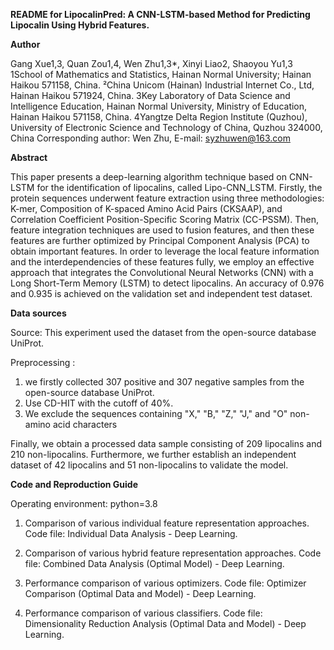 **README for LipocalinPred: A CNN-LSTM-based Method for Predicting Lipocalin Using Hybrid Features.**


**Author**

Gang Xue1,3, Quan Zou1,4, Wen Zhu1,3*, Xinyi Liao2, Shaoyou Yu1,3
1School of Mathematics and Statistics, Hainan Normal University; Hainan Haikou 571158, China.
²China Unicom (Hainan) Industrial Internet Co., Ltd, Hainan Haikou 571924, China.
3Key Laboratory of Data Science and Intelligence Education, Hainan Normal University, Ministry of Education, Hainan Haikou 571158, China.
4Yangtze Delta Region Institute (Quzhou), University of Electronic Science and Technology of China, Quzhou 324000, China
Corresponding author: Wen Zhu, E-mail: syzhuwen@163.com


**Abstract**

This paper presents a deep-learning algorithm technique based on CNN-LSTM for the identification of lipocalins, called Lipo-CNN_LSTM. Firstly, the protein sequences underwent feature extraction using three methodologies: K-mer, Composition of K-spaced Amino Acid Pairs (CKSAAP), and Correlation Coefficient Position-Specific Scoring Matrix (CC-PSSM). Then, feature integration techniques are used to fusion features, and then these features are further optimized by Principal Component Analysis (PCA) to obtain important features. In order to leverage the local feature information and the interdependencies of these features fully, we employ an effective approach that integrates the Convolutional Neural Networks (CNN) with a Long Short-Term Memory (LSTM) to detect lipocalins. An accuracy of 0.976 and 0.935 is achieved on the validation set and independent test dataset.


**Data sources**

Source: This experiment used the dataset from the open-source database UniProt.

Preprocessing :

1. we firstly collected 307 positive and 307 negative samples from the open-source database UniProt.
2. Use CD-HIT with the cutoff of 40%.
3. We exclude the sequences containing "X," "B," "Z," "J," and "O" non-amino acid characters
   
Finally, we obtain a processed data sample consisting of 209 lipocalins and 210 non-lipocalins. Furthermore, we further establish an independent dataset of 42 lipocalins and 51 non-lipocalins to validate the model.


**Code and Reproduction Guide**

Operating environment: python=3.8
1. Comparison of various individual feature representation approaches.
   Code file: Individual Data Analysis - Deep Learning.

2. Comparison of various hybrid feature representation approaches.
Code file: Combined Data Analysis (Optimal Model) - Deep Learning.

3. Performance comparison of various optimizers.
Code file: Optimizer Comparison (Optimal Data and Model) - Deep Learning.

4. Performance comparison of various classifiers.
Code file: Dimensionality Reduction Analysis (Optimal Data and Model) - Deep Learning.
